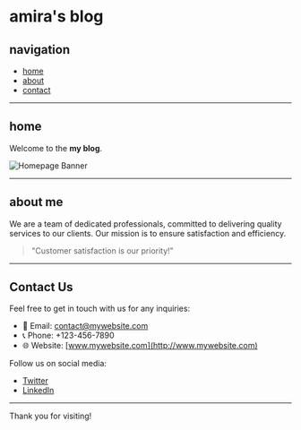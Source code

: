 # amira's blog

## navigation
- [home](#home)
- [about](#about)
- [contact](#contact)

---

## home <a name="home"></a>

Welcome to the  **my blog**.

![Homepage Banner](https://via.placeholder.com/1200x400 "Homepage Banner")

---

## about me <a name="about"></a>

We are a team of dedicated professionals, committed to delivering quality services to our clients. Our mission is to ensure satisfaction and efficiency.

> "Customer satisfaction is our priority!"


---

## Contact Us <a name="contact"></a>

Feel free to get in touch with us for any inquiries:

- 📧 Email: [contact@mywebsite.com](mailto:contact@mywebsite.com)
- 📞 Phone: +123-456-7890
- 🌐 Website: [www.mywebsite.com](http://www.mywebsite.com)

Follow us on social media:
- [Twitter](https://twitter.com/mywebsite)
- [LinkedIn](https://linkedin.com/company/mywebsite)

---

Thank you for visiting!
